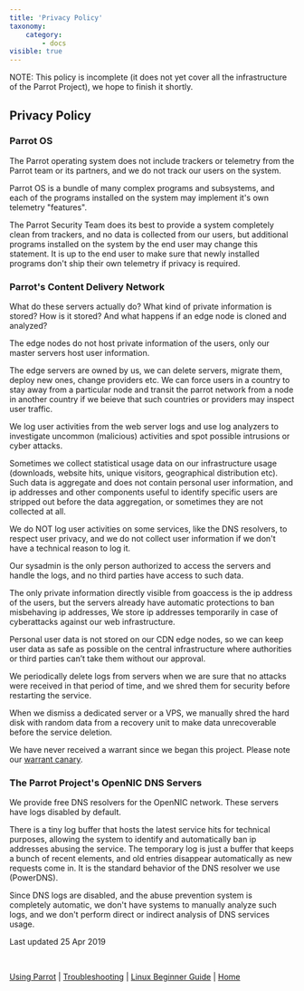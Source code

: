 ```yaml
---
title: 'Privacy Policy'
taxonomy:
    category:
        - docs
visible: true
---
```


NOTE: This policy is incomplete (it does not yet cover all the infrastructure of the Parrot Project), we hope to finish it shortly.

## Privacy Policy

### Parrot OS
The Parrot operating system does not include trackers or telemetry from the Parrot team or its partners, and we do not track our users on the system.

Parrot OS is a bundle of many complex programs and subsystems, and each of the programs installed on the system may implement it's own telemetry "features".

The Parrot Security Team does its best to provide a system completely clean from trackers, and no data is collected from our users, but additional programs installed on the system by the end user may change this statement. It is up to the end user to make sure that newly installed programs don't ship their own telemetry if privacy is required.

### Parrot's Content Delivery Network

What do these servers actually do? What kind of private information is stored? How is it stored? And what happens if an edge node is cloned and analyzed?

The edge nodes do not host private information of the users, only our master servers host user information.

The edge servers are owned by us, we can delete servers, migrate them, deploy new ones, change providers etc. We can force users in a country to stay away from a particular node and transit the parrot network from a node in another country if we beieve that such countries or providers may inspect user traffic.

We log user activities from the web server logs and use log analyzers to investigate uncommon (malicious) activities and spot possible intrusions or cyber attacks.

Sometimes we collect statistical usage data on our infrastructure usage (downloads, website hits, unique visitors, geographical distribution etc). Such data is aggregate and does not contain personal user information, and ip addresses and other components useful to identify specific users are stripped out before the data aggregation, or sometimes they are not collected at all.

We do NOT log user activities on some services, like the DNS resolvers, to respect user privacy, and we do not collect user information if we don't have a technical reason to log it.

Our sysadmin is the only person authorized to access the servers and handle the logs, and no third parties have access to such data.

The only private information directly visible from goaccess is the ip address of the users, but the servers already have automatic protections to ban misbehaving ip addresses, We store ip addresses temporarily in case of cyberattacks against our web infrastructure.

Personal user data is not stored on our CDN edge nodes, so we can keep user data as safe as possible on the central infrastructure where authorities or third parties can’t take them without our approval.

We periodically delete logs from servers when we are sure that no attacks were received in that period of time, and we shred them for security before restarting the service.

When we dismiss a dedicated server or a VPS, we manually shred the hard disk with random data from a recovery unit to make data unrecoverable before the service deletion.

We have never received a warrant since we began this project. Please note our [warrant canary](warrant-canary.md).


### The Parrot Project's OpenNIC DNS Servers


We provide free DNS resolvers for the OpenNIC network. These servers have logs disabled by default.

There is a tiny log buffer that hosts the latest service hits for technical purposes, allowing the system to identify and automatically ban ip addresses abusing the service.
The temporary log is just a buffer that keeps a bunch of recent elements, and old entries disappear
automatically as new requests come in. It is the standard behavior of the DNS resolver we use (PowerDNS).

Since DNS logs are disabled, and the abuse prevention system is completely automatic, we don't have systems to manually analyze such logs, and we don't perform direct or indirect analysis of DNS services usage.

        
Last updated 25 Apr 2019

&nbsp;

[Using Parrot](https://docs.parrotlinux.org/info/start/) | [Troubleshooting](https://docs.parrotlinux.org/trbl/start/) | [Linux Beginner Guide](https://docs.parrotlinux.org/library/lbg-basics/) | [Home](https://docs.parrotlinux.org/)
